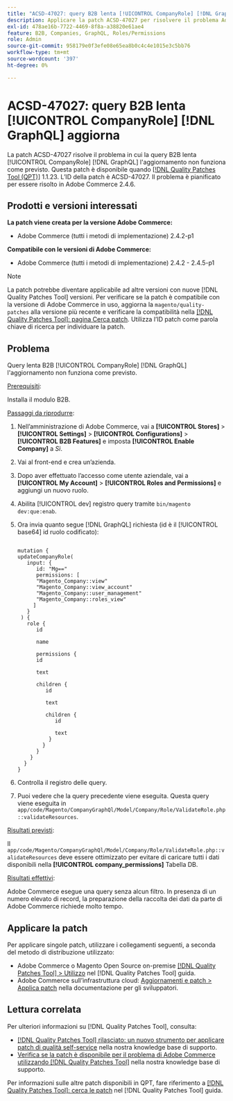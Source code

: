 ```yaml
---
title: "ACSD-47027: query B2B lenta [!UICONTROL CompanyRole] [!DNL GraphQL] update"
description: Applicare la patch ACSD-47027 per risolvere il problema Adobe Commerce in caso di query B2B lenta [!UICONTROL CompanyRole] [!DNL GraphQL] aggiornamento.
exl-id: 478ae16b-7722-4469-8f8a-a38820e61ae4
feature: B2B, Companies, GraphQL, Roles/Permissions
role: Admin
source-git-commit: 958179e0f3efe08e65ea8b0c4c4e1015e3c5bb76
workflow-type: tm+mt
source-wordcount: '397'
ht-degree: 0%

---
```


# ACSD-47027: query B2B lenta [!UICONTROL CompanyRole] [!DNL GraphQL] aggiorna

La patch ACSD-47027 risolve il problema in cui la query B2B lenta [!UICONTROL CompanyRole] [!DNL GraphQL] l&#39;aggiornamento non funziona come previsto. Questa patch è disponibile quando [[!DNL Quality Patches Tool (QPT)]](/help/announcements/adobe-commerce-announcements/magento-quality-patches-released-new-tool-to-self-serve-quality-patches.md) 1.1.23. L’ID della patch è ACSD-47027. Il problema è pianificato per essere risolto in Adobe Commerce 2.4.6.

## Prodotti e versioni interessati

**La patch viene creata per la versione Adobe Commerce:**
* Adobe Commerce (tutti i metodi di implementazione) 2.4.2-p1

**Compatibile con le versioni di Adobe Commerce:**
* Adobe Commerce (tutti i metodi di implementazione) 2.4.2 - 2.4.5-p1

>[!NOTE]
>
>La patch potrebbe diventare applicabile ad altre versioni con nuove [!DNL Quality Patches Tool] versioni. Per verificare se la patch è compatibile con la versione di Adobe Commerce in uso, aggiorna la `magento/quality-patches` alla versione più recente e verificare la compatibilità nella [[!DNL Quality Patches Tool]: pagina Cerca patch](https://experienceleague.adobe.com/tools/commerce-quality-patches/index.html). Utilizza l’ID patch come parola chiave di ricerca per individuare la patch.

## Problema

Query lenta B2B [!UICONTROL CompanyRole] [!DNL GraphQL] l&#39;aggiornamento non funziona come previsto.

<u>Prerequisiti</u>:

Installa il modulo B2B.

<u>Passaggi da riprodurre</u>:

1. Nell’amministrazione di Adobe Commerce, vai a **[!UICONTROL Stores]** > **[!UICONTROL Settings]** > **[!UICONTROL Configurations]** > **[!UICONTROL B2B Features]** e imposta **[!UICONTROL Enable Company]** a _Sì_.
1. Vai al front-end e crea un’azienda.
1. Dopo aver effettuato l’accesso come utente aziendale, vai a **[!UICONTROL My Account]** > **[!UICONTROL Roles and Permissions]** e aggiungi un nuovo ruolo.
1. Abilita [!UICONTROL dev] registro query tramite `bin/magento dev:que:enab`.
1. Ora invia quanto segue [!DNL GraphQL] richiesta (id è il [!UICONTROL base64] id ruolo codificato):

   <pre><code>
   mutation {
   updateCompanyRole(
      input: {
         id: "Mg=="
         permissions: [
         "Magento_Company::view"
         "Magento_Company::view_account"
         "Magento_Company::user_management"
         "Magento_Company::roles_view"
        ]
      }
    ) {
      role {
         id

         name

         permissions {
         id

         text

         children {
            id

            text

            children {
               id

               text
             }
           }
         }
       }
     }
   }
   </code></pre>

1. Controlla il registro delle query.
1. Puoi vedere che la query precedente viene eseguita. Questa query viene eseguita in `app/code/Magento/CompanyGraphQl/Model/Company/Role/ValidateRole.php::validateResources`.

<u>Risultati previsti</u>:

Il `app/code/Magento/CompanyGraphQl/Model/Company/Role/ValidateRole.php::validateResources` deve essere ottimizzato per evitare di caricare tutti i dati disponibili nella **[!UICONTROL company_permissions]** Tabella DB.

<u>Risultati effettivi</u>:

Adobe Commerce esegue una query senza alcun filtro. In presenza di un numero elevato di record, la preparazione della raccolta dei dati da parte di Adobe Commerce richiede molto tempo.

## Applicare la patch

Per applicare singole patch, utilizzare i collegamenti seguenti, a seconda del metodo di distribuzione utilizzato:

* Adobe Commerce o Magento Open Source on-premise [[!DNL Quality Patches Tool] > Utilizzo](https://experienceleague.adobe.com/docs/commerce-operations/tools/quality-patches-tool/usage.html) nel [!DNL Quality Patches Tool] guida.
* Adobe Commerce sull’infrastruttura cloud: [Aggiornamenti e patch > Applica patch](https://devdocs.magento.com/cloud/project/project-patch.html) nella documentazione per gli sviluppatori. 

## Lettura correlata

Per ulteriori informazioni su [!DNL Quality Patches Tool], consulta:

* [[!DNL Quality Patches Tool] rilasciato: un nuovo strumento per applicare patch di qualità self-service](/help/announcements/adobe-commerce-announcements/magento-quality-patches-released-new-tool-to-self-serve-quality-patches.md) nella nostra knowledge base di supporto.
* [Verifica se la patch è disponibile per il problema di Adobe Commerce utilizzando [!DNL Quality Patches Tool]](/help/support-tools/patches-available-in-qpt-tool/check-patch-for-magento-issue-with-magento-quality-patches.md) nella nostra knowledge base di supporto.

Per informazioni sulle altre patch disponibili in QPT, fare riferimento a [[!DNL Quality Patches Tool]: cerca le patch](https://experienceleague.adobe.com/tools/commerce-quality-patches/index.html) nel [!DNL Quality Patches Tool] guida.
